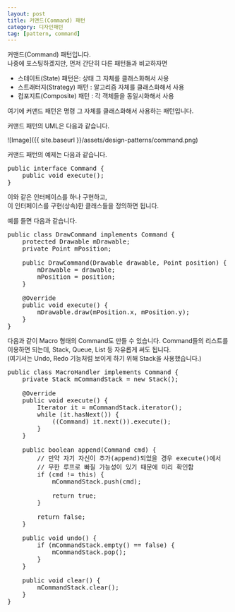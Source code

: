 ```yaml
---
layout: post
title: 커맨드(Command) 패턴
category: 디자인패턴
tag: [pattern, command]
---
```


커맨드(Command) 패턴입니다.  
나중에 포스팅하겠지만, 먼저 간단히 다른 패턴들과 비교하자면

* 스테이트(State) 패턴은: 상태 그 자체를 클래스화해서 사용
* 스트래터지(Strategy) 패턴 : 알고리즘 자체를 클래스화해서 사용
* 컴포지트(Composite) 패턴 : 각 객체들을 동일시화해서 사용 

여기에 커맨드 패턴은 명령 그 자체를 클래스화해서 사용하는 패턴입니다.

커맨드 패턴의 UML은 다음과 같습니다.

![Image]({{ site.baseurl }}/assets/design-patterns/command.png) 

커맨드 패턴의 예제는 다음과 같습니다.

<pre class="prettyprint">
public interface Command {
	public void execute();
}
</pre>

이와 같은 인터페이스를 하나 구현하고,  
이 인터페이스를 구현(상속)한 클래스들을 정의하면 됩니다.

예를 들면 다음과 같습니다.

<pre class="prettyprint">
public class DrawCommand implements Command {
	protected Drawable mDrawable;
	private Point mPosition;

	public DrawCommand(Drawable drawable, Point position) {
		mDrawable = drawable;
		mPosition = position;
	}

	@Override
	public void execute() {
		mDrawable.draw(mPosition.x, mPosition.y);
	}
}
</pre>

다음과 같이 Macro 형태의 Command도 만들 수 있습니다.
Command들의 리스트를 이용하면 되는데, Stack, Queue, List 등 자유롭게 써도 됩니다.  
(여기서는 Undo, Redo 기능처럼 보이게 하기 위해 Stack을 사용했습니다.)

<pre class="prettyprint lang-java">
public class MacroHandler implements Command {
	private Stack<Command> mCommandStack = new Stack<Command>();

	@Override
	public void execute() {
		Iterator<Command> it = mCommandStack.iterator();
		while (it.hasNext()) {
			((Command) it.next()).execute();
		}
	}

	public boolean append(Command cmd) {
		// 만약 자기 자신이 추가(append)되었을 경우 execute()에서
		// 무한 루프로 빠질 가능성이 있기 때문에 미리 확인함
		if (cmd != this) {
			mCommandStack.push(cmd);

			return true;
		}

		return false;
	}

	public void undo() {
		if (mCommandStack.empty() == false) {
			mCommandStack.pop();
		}
	}

	public void clear() {
		mCommandStack.clear();
	}
}
</pre>